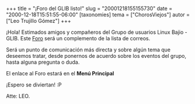 +++
title = "¡Foro del GLIB listo!"
slug = "20001218155155730"
date = "2000-12-18T15:51:55-06:00"
[taxonomies]
tema = ["ChorosViejos"]
autor = ["Leo Trujillo Gómez"]
+++

¡Hola! Estimados amigos y compañeros del Grupo de usuarios Linux Bajio -
GLIB. Este [Foro](http://gnu-leo.linuxpersonal.com/Sandra) será un
complemento de la lista de correos.

Será un punto de comunicación más directa y sobre algún tema que
deseemos tratar, desde ponernos de acuerdo sobre los eventos del grupo,
hasta alguna pregunta o duda.

El enlace al Foro estará en el **Menú Principal**

¡Espero se diviertan! :P

Atte: LEO.
